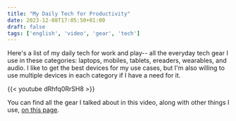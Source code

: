 ```yaml
---
title: "My Daily Tech for Productivity"
date: 2023-12-08T17:05:50+01:00
draft: false
tags: ['english', 'video', 'gear', 'tech']
---
```

Here's a list of my daily tech for work and play-- all the everyday tech gear I use in these categories: laptops, mobiles, tablets, ereaders, wearables, and audio. I like to get the best devices for my use cases, but I'm also willing to use multiple devices in each category if I have a need for it.


{{< youtube dRhfq0RrSH8 >}}

You can find all the gear I talked about in this video, along with other things I use, [on this page](https://nicolevanderhoeven.com/gear/).